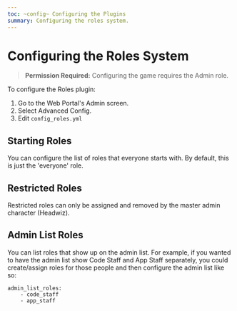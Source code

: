 ```yaml
---
toc: ~config~ Configuring the Plugins
summary: Configuring the roles system.
---
```

# Configuring the Roles System

> **Permission Required:** Configuring the game requires the Admin role.

To configure the Roles plugin:

1. Go to the Web Portal's Admin screen.  
2. Select Advanced Config.
3. Edit `config_roles.yml`

## Starting Roles

You can configure the list of roles that everyone starts with.  By default, this is just the 'everyone' role.

## Restricted Roles

Restricted roles can only be assigned and removed by the master admin character (Headwiz). 

## Admin List Roles

You can list roles that show up on the admin list.  For example, if you wanted to have the admin list show Code Staff and App Staff separately, you could create/assign roles for those people and then configure the admin list like so:

    admin_list_roles:
        - code_staff
        - app_staff